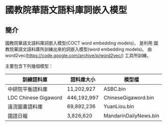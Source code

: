 國教院華語文語料庫詞嵌入模型
=============================

簡介
----

國教院華語文語料庫詞嵌入模型(COCT word embedding models)， 是利用
國教院華語文語料庫所訓練出來的詞嵌入模型(word embedding models)。
由 word2vec(https://code.google.com/archive/p/word2vec/) 工具所訓練。

主要包含下列幾個模型：

|     訓練語料庫     |  語料庫大小  |    模型檔               |
|--------------------|--------------|-------------------------|
|中研院平衡語料庫    |   11,202,927 | ASBC.bin                |
|LDC Chinese Gigaword|  446,192,997 | ChineseGigaword.bin     |
|遠流圖書語料庫      |   69,892,236 | YuanLiou.bin            |
|國語日報            |    3,826,620 | MandarinDailyNews.bin   |

